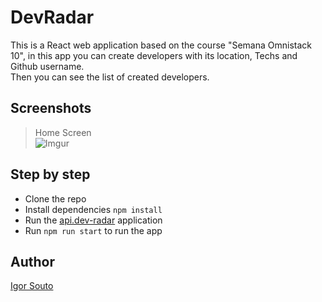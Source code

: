 # DevRadar

This is a React web application based on the course "Semana Omnistack 10", in this app you can create developers with its location, Techs and Github username.  
Then you can see the list of created developers.  

## Screenshots
> Home Screen  
![Imgur](https://i.imgur.com/4NeEmwO.png?1)

## Step by step
- Clone the repo
- Install dependencies `npm install`
- Run the [api.dev-radar](https://github.com/soutoigor/api.dev-radar) application
- Run `npm run start` to run the app

## Author
[Igor Souto](https://www.linkedin.com/in/igor-souto/)
